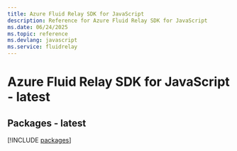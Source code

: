 ```yaml
---
title: Azure Fluid Relay SDK for JavaScript
description: Reference for Azure Fluid Relay SDK for JavaScript
ms.date: 06/24/2025
ms.topic: reference
ms.devlang: javascript
ms.service: fluidrelay
---
```

# Azure Fluid Relay SDK for JavaScript - latest
## Packages - latest
[!INCLUDE [packages](fluid-relay-index.md)]
